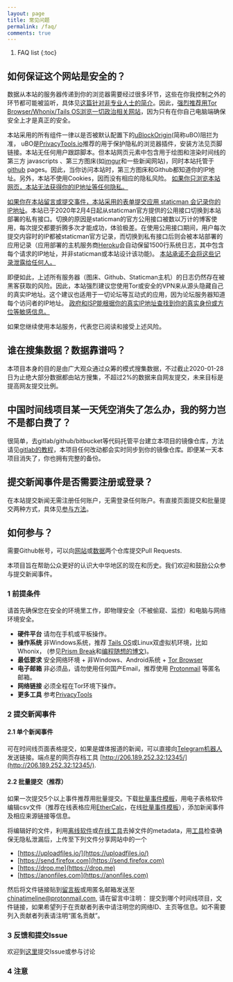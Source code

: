 ```yaml
---
layout: page
title: 常见问题
permalink: /faq/
comments: true
---
```


1. FAQ list
{:toc}

## 如何保证这个网站是安全的？<a name="privacy"></a>
数据从本站的服务器传递到你的浏览器需要经过很多环节，这些在你我控制之外的环节都可能被监听，具体见[这篇针对非专业人士的简介](https://diymysite.github.io/analytics/#!pages/analytics.md)。因此，<ins>强烈推荐用[Tor Browser](https://www.torproject.org/download/)/[Whonix](https://www.whonix.org/)/[Tails OS](https://tails.boum.org)浏览一切政治相关网站</ins>，因为只有在你自己电脑端确保安全上才是真正的安全。

本站采用的所有组件一律以是否被默认配置下的[uBlockOrigin](https://github.com/gorhill/uBlock)(简称uBO)阻拦为准， uBO是[PrivacyTools.io](https://www.privacytools.io)推荐的用于保护隐私的浏览器插件，安装方法见页脚链接。本站无任何用户跟踪脚本。但本站网页元素中包含用于绘图和渲染时间线的第三方 javascripts 、第三方图床(如[imgur](https://imgur.com)和一些新闻网站)，同时本站托管于[github](https://www.github.com) pages。因此，当你访问本站时，第三方图床和Github都知道你的IP地址。另外，本站不使用Cookies，因而没有相应的隐私风险。 <ins>如果你只浏览本站网页，本站无法获得你的IP地址等任何隐私。</ins>


<ins>如果你在本站留言或提交事件，本站采用的表单提交应用 [staticman](https://staticman.net) 会记录你的IP地址</ins>。本站已于2020年2月4日起从staticman官方提供的公用接口切换到本站部署的私有接口。切换的原因是staticman的官方公用接口被数以万计的博客使用，每次提交都要折腾多次才能成功，体验极差。在使用公用接口期间，用户每次提交内容时的IP都被staticman官方记录，而切换到私有接口后则会被本站部署的应用记录（应用部署的主机服务商[Heroku](https://www.heroku.com/)会自动保留1500行系统日志，其中包含每个请求的IP地址，并非staticman或本站设计该功能)。 <ins>本站承诺不会将这些记录泄露给任何人。</ins>

即便如此，上述所有服务器（图床、Github、Staticman主机）的日志仍然存在被黑客获取的风险。因此，本站强烈建议您使用Tor或安全的VPN来从源头隐藏自己的真实IP地址。这个建议也适用于一切论坛等互动式的应用，因为论坛服务器知道每个访问者的IP地址。 <ins>政府和ISP能根据你的真实IP地址查找到你的真实身份或方位等敏感信息。</ins>

如果您继续使用本站服务，代表您已阅读和接受上述风险。

## 谁在搜集数据？数据靠谱吗？
本项目本身的目的是由广大观众通过众筹的模式搜集数据，不过截止2020-01-28日为止绝大部分数据都由站方搜集，不超过2%的数据来自网友提交，未来目标是提高网友提交比例。

## 中国时间线项目某一天凭空消失了怎么办，我的努力岂不是都白费了？
很简单，去gitlab/github/bitbucket等代码托管平台建立本项目的镜像仓库，方法请见[gitlab的教程](https://docs.gitlab.com/ee/user/project/repository/repository_mirroring.html)，本项目任何改动都会实时同步到你的镜像仓库。即便某一天本项目消失了，你也拥有完整的备份。

## 提交新闻事件是否需要注册或登录？
在本站提交新闻无需注册任何账户，无需登录任何账户。有直接页面提交和批量提交两种方式，具体见[参与方法](/how_to_contribute)。

## 如何参与？
需要Github帐号，可以向[网站](https://github.com/chinatimeline/chinatimeline.github.io)或[数据](https://github.com/chinatimeline/data)两个仓库提交Pull Requests.

本项目旨在帮助公众更好的认识大中华地区的现在和历史。我们欢迎和鼓励公众参与提交新闻事件。

### 1 前提条件
请首先确保您在安全的环境里工作，即物理安全（不被偷窥、监控）和电脑与网络环境安全。
- **硬件平台** 请勿在手机或平板操作。
- **操作系统** 非Windows系统，推荐 [Tails OS](https://tails.boum.org/)或Linux双虚拟机环境，比如 Whonix， (参见[Prism Break](https://prism-break.org/zh-CN/subcategories/macos-operating-systems-live/)和[编程随想的博文](https://program-think.blogspot.com/2012/10/system-vm-0.html))。
- **最低要求** 安全网络环境 + 非Windows、Android系统 + [Tor Browser](https://www.torproject.org/download/)
- **电子邮箱** 非必须品，请勿使用任何国产Email，推荐使用 [Protonmail](https://www.protonmail.com) 等匿名邮箱。
- **网络链接** 必须全程在Tor环境下操作。
- **更多工具** 参考[PrivacyTools](https://www.privacytools.io/)

### 2 提交新闻事件
#### 2.1 单个新闻事件
可在时间线页面表格提交，如果是媒体报道的新闻，可以直接向[Telegram机器人](https://t.me/chinatimeline_bot)发送链接。端点星的网页存档工具 [http://206.189.252.32:12345/](http://206.189.252.32:12345/).

#### 2.2 批量提交（推荐）
如果一次提交5个以上事件推荐用批量提交。下载[批量事件模板](./batch_submit_example.csv)，用电子表格软件编辑csv文件（推荐在线表格应用[EtherCalc](https://ethercalc.org/)，在线[批量事件模板](https://ethercalc.org/t7dhm5f9a1ty)），添加新闻事件及相应来源链接等信息。

将编辑好的文件，利用[离线软件](https://www.privacytools.io/software/productivity/#metadata-removal-tools)或[在线工具](https://www.metawiper.com/)去掉文件的metadata，用[工具](https://www.metadata2go.com/)检查确保无隐私泄漏后，上传至下列文件分享网站中的一个
- [https://uploadfiles.io/](https://uploadfiles.io/)
- [https://send.firefox.com](https://send.firefox.com)
- [https://drop.me](https://drop.me)
- [https://anonfiles.com](https://anonfiles.com)


然后将文件链接贴到[留言板](https://chinatimeline.github.io/submit/)或用匿名邮箱发送至 chinatimeline@protonmail.com, 请在留言中注明： 提交到哪个时间线项目，文件链接，如果希望列于在贡献者列表中请注明您的网络ID、主页等信息。如不需要列入贡献者列表请注明“匿名贡献”。

### 3 反馈和提交Issue
欢迎到[这里](https://github.com/chinatimeline/chinatimeline.github.io/issues)提交Issue或参与讨论

### 4 注意
<script src="https://gist.github.com/chinatimeline/5386a4f9d82483aa5346b17d8d324877.js"></script>
